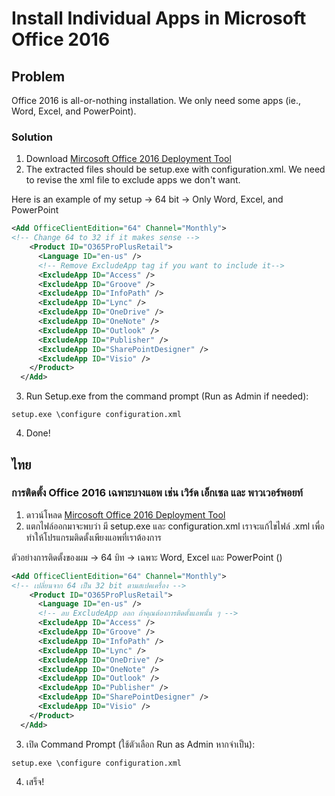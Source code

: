 # Install Individual Apps in Microsoft Office 2016
## Problem
Office 2016 is all-or-nothing installation. We only need some apps (ie., Word, Excel, and PowerPoint).

### Solution
1. Download [Mircosoft Office 2016 Deployment Tool](https://www.microsoft.com/en-us/download/details.aspx?id=49117)
2. The extracted files should be setup.exe with configuration.xml. We need to revise the xml file to exclude apps we don't want. 

Here is an example of my setup -> 64 bit -> Only Word, Excel, and PowerPoint

```xml
<Add OfficeClientEdition="64" Channel="Monthly">
<!-- Change 64 to 32 if it makes sense -->
    <Product ID="O365ProPlusRetail">
      <Language ID="en-us" />
      <!-- Remove ExcludeApp tag if you want to include it-->
      <ExcludeApp ID="Access" />
      <ExcludeApp ID="Groove" />
      <ExcludeApp ID="InfoPath" />
      <ExcludeApp ID="Lync" />
      <ExcludeApp ID="OneDrive" />
      <ExcludeApp ID="OneNote" />
      <ExcludeApp ID="Outlook" />
      <ExcludeApp ID="Publisher" />
      <ExcludeApp ID="SharePointDesigner" />
      <ExcludeApp ID="Visio" />
    </Product> 
  </Add>
```

3. Run Setup.exe from the command prompt (Run as Admin if needed):
```
setup.exe \configure configuration.xml
```
4. Done!

## ไทย
### การติดตั้ง Office 2016 เฉพาะบางแอพ เช่น เวิร์ด เอ็กเซล และ พาวเวอร์พอยท์
1. ดาวน์โหลด [Mircosoft Office 2016 Deployment Tool](https://www.microsoft.com/en-us/download/details.aspx?id=49117)
2. แตกไฟล์ออกมาจะพบว่า มี setup.exe และ configuration.xml เราจะแก้ไขไฟล์ .xml เพื่อทำให้โปรแกรมติดตั้งเพียงแอพที่เราต้องการ

ตัวอย่างการติดตั้งของผม -> 64 บิท -> เฉพาะ Word, Excel และ PowerPoint ()
```xml
<Add OfficeClientEdition="64" Channel="Monthly">
<!-- เปลี่ยนจาก 64 เป็น 32 bit ตามสเปคเครื่อง -->
    <Product ID="O365ProPlusRetail">
      <Language ID="en-us" />
      <!-- ลบ ExcludeApp ออก ถ้าคุณต้องการติดตั้งแอพนั้น ๆ -->
      <ExcludeApp ID="Access" />
      <ExcludeApp ID="Groove" />
      <ExcludeApp ID="InfoPath" />
      <ExcludeApp ID="Lync" />
      <ExcludeApp ID="OneDrive" />
      <ExcludeApp ID="OneNote" />
      <ExcludeApp ID="Outlook" />
      <ExcludeApp ID="Publisher" />
      <ExcludeApp ID="SharePointDesigner" />
      <ExcludeApp ID="Visio" />
    </Product> 
  </Add>
```
3. เปิด Command Prompt (ใช้ตัวเลือก Run as Admin หากจำเป็น):
```
setup.exe \configure configuration.xml
```
4. เสร็จ!
